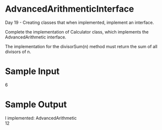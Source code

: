 # AdvancedArithmenticInterface

Day 19 - Creating classes that when implemented, implement an interface.

Complete the implementation of Calculator class, which implements the AdvancedArithmetic interface. 

The implementation for the divisorSum(n) method must return the sum of all divisors of n.

# Sample Input

6

# Sample Output

I implemented: AdvancedArithmetic  
12
